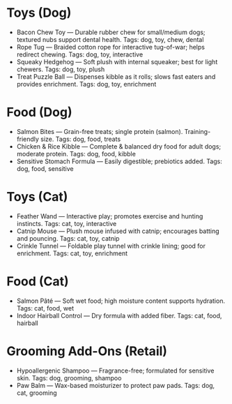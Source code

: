 # Toys (Dog)

- Bacon Chew Toy — Durable rubber chew for small/medium dogs; textured nubs support dental health. Tags: dog, toy, chew, dental
- Rope Tug — Braided cotton rope for interactive tug-of-war; helps redirect chewing. Tags: dog, toy, interactive
- Squeaky Hedgehog — Soft plush with internal squeaker; best for light chewers. Tags: dog, toy, plush
- Treat Puzzle Ball — Dispenses kibble as it rolls; slows fast eaters and provides enrichment. Tags: dog, toy, enrichment

# Food (Dog)

- Salmon Bites — Grain-free treats; single protein (salmon). Training-friendly size. Tags: dog, food, treats
- Chicken & Rice Kibble — Complete & balanced dry food for adult dogs; moderate protein. Tags: dog, food, kibble
- Sensitive Stomach Formula — Easily digestible; prebiotics added. Tags: dog, food, sensitive

# Toys (Cat)

- Feather Wand — Interactive play; promotes exercise and hunting instincts. Tags: cat, toy, interactive
- Catnip Mouse — Plush mouse infused with catnip; encourages batting and pouncing. Tags: cat, toy, catnip
- Crinkle Tunnel — Foldable play tunnel with crinkle lining; good for enrichment. Tags: cat, toy, enrichment

# Food (Cat)

- Salmon Pâté — Soft wet food; high moisture content supports hydration. Tags: cat, food, wet
- Indoor Hairball Control — Dry formula with added fiber. Tags: cat, food, hairball

# Grooming Add-Ons (Retail)

- Hypoallergenic Shampoo — Fragrance-free; formulated for sensitive skin. Tags: dog, grooming, shampoo
- Paw Balm — Wax-based moisturizer to protect paw pads. Tags: dog, cat, grooming
